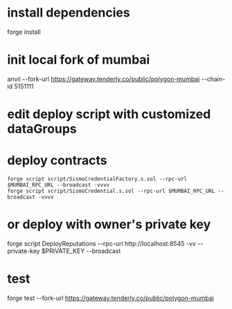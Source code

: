 # install dependencies
forge install

# init local fork of mumbai
anvil --fork-url https://gateway.tenderly.co/public/polygon-mumbai --chain-id 5151111

# edit deploy script with customized dataGroups

# deploy contracts
```
forge script script/SismoCredentialFactory.s.sol --rpc-url $MUMBAI_RPC_URL --broadcast -vvvv
forge script script/SismoCredential.s.sol --rpc-url $MUMBAI_RPC_URL --broadcast -vvvv
```

# or deploy with owner's private key
forge script DeployReputations --rpc-url http://localhost:8545 -vv --private-key $PRIVATE_KEY --broadcast


# test
forge test --fork-url https://gateway.tenderly.co/public/polygon-mumbai


